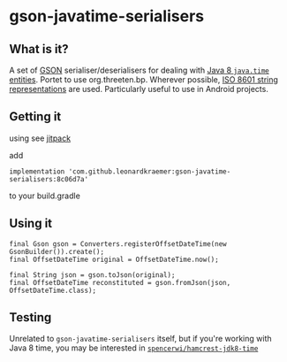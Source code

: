 # gson-javatime-serialisers

## What is it?

A set of [GSON][1] serialiser/deserialisers for dealing with [Java 8 `java.time` entities][2]. Portet to use org.threeten.bp.  Wherever possible, [ISO 8601 string representations](http://en.wikipedia.org/wiki/ISO_8601) are used.
Particularly useful to use in Android projects.

## Getting it

using see [jitpack][4]

add 
````
implementation 'com.github.leonardkraemer:gson-javatime-serialisers:8c06d7a'
````
to your build.gradle

## Using it

````
final Gson gson = Converters.registerOffsetDateTime(new GsonBuilder()).create();
final OffsetDateTime original = OffsetDateTime.now();

final String json = gson.toJson(original);
final OffsetDateTime reconstituted = gson.fromJson(json, OffsetDateTime.class);
````

## Testing

Unrelated to `gson-javatime-serialisers` itself, but if you're working with Java 8 time, you may be interested in [`spencerwi/hamcrest-jdk8-time`][3]


[1]: https://code.google.com/p/google-gson/
[2]: http://docs.oracle.com/javase/8/docs/api/java/time/package-summary.html
[3]: https://github.com/spencerwi/hamcrest-jdk8-time
[4]: https://jitpack.io/
